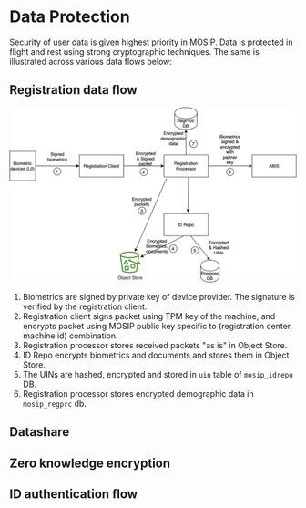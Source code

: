 # Data Protection

Security of user data is given highest priority in MOSIP.  Data is protected in flight and rest using strong cryptographic techniques.  The same is illustrated across various data flows below:

## Registration data flow 
![](_images/cryptography-registration-flow.png)

1. Biometrics are signed by private key of device provider. The signature is verified by the registration client.
2. Registration client signs packet using TPM key of the machine, and encrypts packet using MOSIP public key specific to (registration center, machine id) combination.   
3. Registration processor stores received packets "as is" in Object Store.
4. ID Repo encrypts biometrics and documents and stores them in Object Store.
5. The UINs are hashed, encrypted and stored in `uin` table of `mosip_idrepo` DB.
7. Registration processor stores encrypted demographic data in `mosip_regprc` db. 

## Datashare

## Zero knowledge encryption

## ID authentication flow



